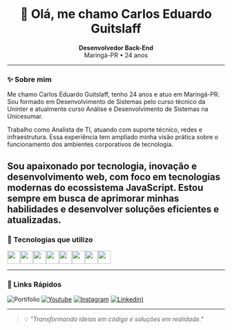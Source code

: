 <h1 align="center">👋 Olá, me chamo Carlos Eduardo Guitslaff</h1>

<p align="center">
  <strong>Desenvolvedor Back-End</strong><br>
  Maringá-PR • 24 anos
</p>

---

### ✨ Sobre mim

Me chamo Carlos Eduardo Guitslaff, tenho 24 anos e atuo em Maringá-PR. Sou formado em Desenvolvimento de Sistemas pelo curso técnico da Uninter e atualmente curso Análise e Desenvolvimento de Sistemas na Unicesumar.

Trabalho como Analista de TI, atuando com suporte técnico, redes e infraestrutura. Essa experiência tem ampliado minha visão prática sobre o funcionamento dos ambientes corporativos de tecnologia.

Sou apaixonado por tecnologia, inovação e desenvolvimento web, com foco em tecnologias modernas do ecossistema JavaScript. Estou sempre em busca de aprimorar minhas habilidades e desenvolver soluções eficientes e atualizadas.
---

### 🧰 Tecnologias que utilizo

<div style="display: flex; flex-wrap: wrap;">
  <img height="30" src="https://cdn.jsdelivr.net/gh/devicons/devicon/icons/html5/html5-original.svg" />
  <img height="30" src="https://cdn.jsdelivr.net/gh/devicons/devicon/icons/css3/css3-original.svg" />
  <img height="30" src="https://cdn.jsdelivr.net/gh/devicons/devicon/icons/javascript/javascript-original.svg" />
  <img height="30" src="https://cdn.jsdelivr.net/gh/devicons/devicon/icons/typescript/typescript-original.svg" />
  <img height="30" src="https://cdn.jsdelivr.net/gh/devicons/devicon/icons/react/react-original.svg" />
  <img height="30" src="https://cdn.jsdelivr.net/gh/devicons/devicon/icons/nodejs/nodejs-original.svg" />
  <img height="30" src="https://cdn.jsdelivr.net/gh/devicons/devicon/icons/mysql/mysql-original.svg" />
  <img height="30" src="https://img.shields.io/badge/JSON-000?logo=json&logoColor=white" />
</div>

---

### 📎 Links Rápidos
![Portifolio](https://img.shields.io/badge/Portifolio-em%20construção-red?style=for-the-badge)
[![Youtube](https://img.shields.io/badge/YouTube-FF0000?style=for-the-badge&logo=youtube&logoColor=white)](https://youtube.com/c/sujeitoprogramador)
[![Instagram](https://img.shields.io/badge/Instagram-E4405F?style=for-the-badge&logo=instagram&logoColor=white)](https://www.instagram.com/eduardo_guitslaff?igsh=dnR4aDNicTRvMmd2)
[![Linkedin](https://img.shields.io/badge/LinkedIn-0077B5?style=for-the-badge&logo=linkedin&logoColor=white))](https://www.linkedin.com/in/carlos-eduardo-guitslaff-de-oliveira-0555a51b5?utm_source=share&utm_campaign=share_via&utm_content=profile&utm_medium=android_app)



---

> 💡 *"Transformando ideias em código e soluções em realidade."*
